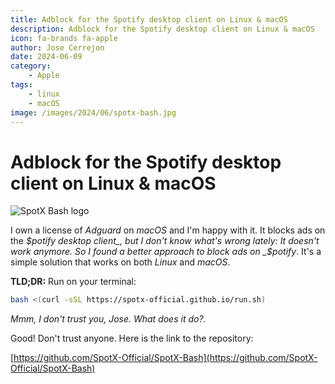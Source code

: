 ```yaml
---
title: Adblock for the Spotify desktop client on Linux & macOS
description: Adblock for the Spotify desktop client on Linux & macOS
icon: fa-brands fa-apple
author: Jose Cerrejon
date: 2024-06-09
category:
    - Apple
tags:
    - linux
    - macOS
image: /images/2024/06/spotx-bash.jpg
---
```


# Adblock for the Spotify desktop client on Linux & macOS

![SpotX Bash logo](/images/2024/06/spotx-bash.jpg "SpotX Bash script to block ads on Sp0tify")

I own a license of _Adguard_ on _macOS_ and I'm happy with it. It blocks ads on the _$potify desktop client_, but I don't know what's wrong lately: It doesn't work anymore. So I found a better approach to block ads on _$potify_. It's a simple solution that works on both _Linux_ and _macOS_.

**TLD;DR:** Run on your terminal:

```bash
bash <(curl -sSL https://spotx-official.github.io/run.sh)
```

_Mmm, I don't trust you, Jose. What does it do?._

Good! Don't trust anyone. Here is the link to the repository:

[https://github.com/SpotX-Official/SpotX-Bash](https://github.com/SpotX-Official/SpotX-Bash)
